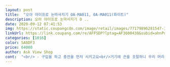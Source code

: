 ```yaml
---
layout: post 
title:  "오아 아이프로 눈마사지기 OA-MA011, OA-MA011(화이트)" 
description: 오아 아이프로 눈마사지기 O ..
date: 2020-09-12 07:41:53 
img: https://static.coupangcdn.com/image/retail/images/77179896281547-3357059b-7548-40d7-8430-3368ecb32a8a.jpg 
linkUrl: https://link.coupang.com/re/AFFSDP?lptag=AF3600438&subid=ahnPublicAsk&pageKey=96249670&itemId=296492851&vendorItemId=3729416382&traceid=V0-113-27d68b6accb40c73 
categories: [1016] 
color: 5A8DF3 
price: 64000 
author: Ask View Shop 
cont:  "<br/> - 구입을 하고 충전을 먼저 시키고요<br/>거기에 끈을 조절하니 우리 머리큰 남편은.<br/>.<br/>ㅋㅋㅋ 조절 다 늘리고 사용하네요<br/>검색해보니 관자놀이(태양혈)를 누르는 마사지를 하면<br/>고맙다고 하네요 정말 좋은 선물과 추천해준 뿌듯함도 많이 생기구요!<br/>공기압은 톡톡톡 살짝 두드려주는 느낌이고요<br/>그리고 나서 공기압 그리고 지압과 같은 기능들이 작동을 하는데<br/>그리구 거기에다가 클린커버도 있으니 위생에도 문제 없어보이구요<br/>근시, 난시, 편두통, 신경통에도 좋고<br/>눈 마사지기를 최근에 구입해보자라는 생각으로<br/>눈 주위가 따뜻해집니다.<br/><br/>눈도 자주 뻑뻑해지고<br/>눈마사지 받다가 3번이나 잠들었네요.<br/> 온열로 따뜻한 느낌이 너무 좋네요.<br/> 처음엔 너무 약한거 아닌가 느낌들었는데, 사용하다보니 괜찮다는 느낌이 드네요.<br/><br/>눈은 다 덮어서 눈을 일부러 뜨고 아래로 내리지 않는한<br/>눈이 쉽사리 피곤하신분들은<br/>눈이 피곤해서 짜증내는 일은 좀 줄어들었답니다.<br/>^^<br/>또한 작동할때 귓가에 울려퍼지는 음악소리는<br/>마사지할때 듣기엔 거북하지는 않아요.<br/><br/>맨날 사는게 귀찮아서 그냥 대량으로 구매해두구 쓰니 불편함도 없구<br/>맨날 저는 끈 다 줄여야하니 서로 투닥거리기두 하구 불편함도 없구 잘 사용도 됩니다.<br/><br/>머리가 맑아지고 두통이 사라지며 찡그린 얼굴이 펴지는 효과를 얻을 수 있다고 해요.<br/><br/>밝은 곳에 가도 눈이 피곤<br/>부모님 선물과 주변 지인선물이나 추천까지 했구요<br/>부모님은 나이가 있으신지라 설명을 한참 해드렸지만.<br/>.<br/>ㅎㅎ<br/>사용하시는데 이제 문제가 없으시니 너무너무 사용도 잘하시고<br/>사용후기<br/>시력저하를 예방하고 눈의 피로가 시원하게 풀리고<br/>시원시원한것두 좋을거 같구욬ㅋ<br/>아 어쩐지 그래서 지압기능이 있었나봐요.<br/><br/>아 진짜 짜증나... <br/> 뭐 어떻게 하라고 하는 생각이 들다가<br/>안구건조증도 개선돼고 충혈된 눈도 좀더 맑아져 가는것이 느껴지니 저랑 남편은 서로 챙겨주고 있습니다.<br/><br/>야간에 운전할때는 안경을 끼고 있으면 눈이 더 피곤해지는것 같더라구요.<br/><br/>어짜피 마사지 받는 동안은 눈을 감고 있으니^^<br/>여러가지 효능이 있는데<br/>온열기능은 생각 해봐야겠어요ㅋㅋ 그렇게 뜨겁지는 않지만<br/>외부 빛이 세어들어오거나 하진 않지만<br/>요건 사람마다 케바케 일 것 같아요.<br/><br/>요즘 눈이 너무 피곤해지더라구요.<br/><br/>이 제품 저 제품 검색하고 후기도 보다가<br/>이 제품이 제 마음을 사로잡아 이걸로 구입을 했답니다.<br/><br/>이거 좀 쓰면서 밤에 운전을 하니까<br/>이거 지압처럼 조을때는 제 관자놀이가 찌그러진다는 느낌이 든다고 할까요? ㅋㅋㅋ<br/>이런 제품도 한번 사용해보시는것도 좋을 거 같아요.<br/><br/>이젠 몇번 사용했다고 관자놀이 지압도 익숙해졌어요.<br/><br/>이젠 저희 부부에게는 없어서는 안될 상품이 되어버렸습니다.<br/><br/>자연의 소리 같은 예전에 공부할때 듣는 음악 그런소리 비스끄리므리 한건데<br/>작동시간은 시간을 재보진 않았는데 대략 15분 정도인것 같아요.<br/><br/>저는 귀찮아서 그냥 음악 안바꾸고 이거들을래요.<br/><br/>전원 버튼을 누르자마자<br/>제가 얼굴이 크다고 생각은 안했지만<br/>제품을 여러개를 보다가 구매했는데, 저와 제 남편은 온열기능 있는 코스를 하루 2번 사용하는데 저희도 모르게 꿀잠을 자버리네요<br/>조만간 따로 써야겠어요 더 하나 구매할 예정입니다.<br/><br/>조명이 어두침침해도 눈이 피곤.<br/>.<br/><br/>좋다고 하시니 뿌듯하구요 지인들은 워낙 사용법은 빨리 알아내고<br/>즉각적으로 온열기능이 작동을 해서<br/>지압느낌은 뭐랄까... <br/> 마사지기계가 양옆이 안으로 움직이면서 조으는 느낌이더라구요.<br/><br/>지인 또한 안구가 많이 건조했는데 많이 좋아지고 눈피로도 없어진거 같다고<br/>착용을 해보았습니다.<br/><br/>참고로 저는 여자이고<br/>책을 많이 봐서 안구건조증과 노안이 심해지고 눈이 아프니<br/>하지만 겨울철은 모르겠지만 요즘 같이 너무 더운날에는... <br/><br/>항상 새것같이 깨끗하게 쓰니까 좋네요<br/>확실이 눈 피로도가 좀 줄어들었어요^^<br/>확실히 이걸 몇일 써봤는데<br/>" 
---
```

